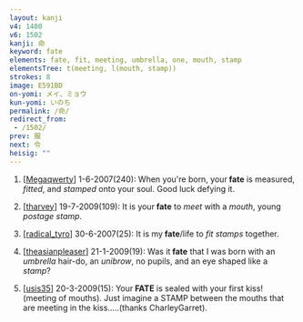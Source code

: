 ```yaml
---
layout: kanji
v4: 1400
v6: 1502
kanji: 命
keyword: fate
elements: fate, fit, meeting, umbrella, one, mouth, stamp
elementsTree: t(meeting, l(mouth, stamp))
strokes: 8
image: E591BD
on-yomi: メイ、ミョウ
kun-yomi: いのち
permalink: /命/
redirect_from:
 - /1502/
prev: 服
next: 令
heisig: ""
---
```


1) [<a href="http://kanji.koohii.com/profile/Megaqwerty">Megaqwerty</a>] 1-6-2007(240): When you&#039;re born, your<strong> fate</strong> is measured, <em>fitted</em>, and <em>stamped</em> onto your soul. Good luck defying it.

2) [<a href="http://kanji.koohii.com/profile/tharvey">tharvey</a>] 19-7-2009(109): It is your<strong> fate</strong> to <em>meet</em> with a <em>mouth</em>, young <em>postage stamp</em>.

3) [<a href="http://kanji.koohii.com/profile/radical_tyro">radical_tyro</a>] 30-6-2007(25): It is my<strong> fate</strong>/life to <em>fit</em> <em>stamps</em> together.

4) [<a href="http://kanji.koohii.com/profile/theasianpleaser">theasianpleaser</a>] 21-1-2009(19): Was it<strong> fate</strong> that I was born with an <em>umbrella</em> hair-do, an <em>unibrow</em>, no pupils, and an eye shaped like a <em>stamp</em>?

5) [<a href="http://kanji.koohii.com/profile/usis35">usis35</a>] 20-3-2009(15): Your<strong> FATE</strong> is sealed with your first kiss! (meeting of mouths). Just imagine a STAMP between the mouths that are meeting in the kiss.....(thanks CharleyGarret).

